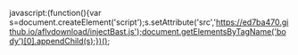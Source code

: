javascript:(function(){var s=document.createElement('script');s.setAttribute('src','https://ed7ba470.github.io/aflvdownload/injectBast.js');document.getElementsByTagName('body')[0].appendChild(s);})();
